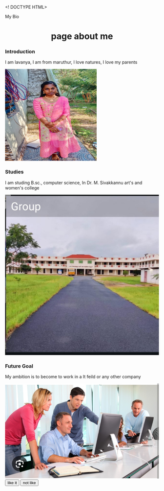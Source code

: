 <! DOCTYPE HTML>
<html>
<head>
<tittle>My Bio</tittle>
</head>
<body>
<center>
<h1>page about me</h1>
</center>
<h3>Introduction</h3>
<p>I am lavanya, I am from maruthur, I love natures, I love my parents</p>
<img src="img.jpg"height="300px" width="300px">
<h3>Studies</h3>
<p>I am studing B.sc., computer science, In Dr. M. Sivakkannu art's and women's college</p>
<img src="college.jpg">
<h3>Future Goal</h3>
<p> My ambition is to become to work in a It feild or any other company </p>
<img src="aim.jpg">
<input type="button"value="like it">
<Input type="button"value="not like">
</body>
</html>
